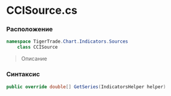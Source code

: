 
# CCISource.cs
### Расположение
```csharp
namespace TigerTrade.Chart.Indicators.Sources  
    class CCISource
```

> Описание

### Синтаксис
```csharp
public override double[] GetSeries(IndicatorsHelper helper)
```

